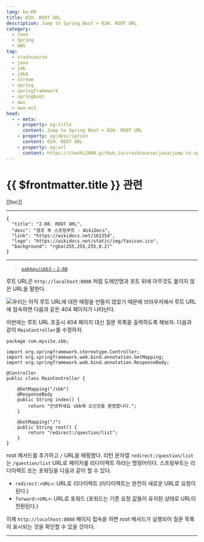 ```yaml
---
lang: ko-KR
title: 02H. ROOT URL
description: Jump to Spring Boot > 02H. ROOT URL
category:
  - Java
  - Spring
  - AWS
tag: 
  - crashcourse
  - java
  - jdk
  - jdk8
  - stream
  - spring
  - springframework
  - springboot
  - aws
  - aws-ec2
head:
  - - meta:
    - property: og:title
      content: Jump to Spring Boot > 02H. ROOT URL
    - property: og:description
      content: 02H. ROOT URL
    - property: og:url
      content: https://chanhi2000.github.io/crashcourse/java/jump-to-spring-boot/02H.html
---
```


# {{ $frontmatter.title }} 관련

[[toc]]

---

```component VPCard
{
  "title": "2-08. ROOT URL",
  "desc": "점프 투 스프링부트 - WikiDocs",
  "link": "https://wikidocs.net/161354",
  "logo": "https://wikidocs.net/static/img/favicon.ico",
  "background": "rgba(255,255,255,0.2)"
}
```

---

> [<FontIcon icon="iconfont icon-github"/> `pahkey/sbb3` - <FontIcon icon="fas fa-folder-open"/> `2-08`](https://github.com/pahkey/sbb3/tree/2-08)

<VidStack src="youtube/CN6mFWe9YQs"/>

루트 URL은 `http://localhost:8080` 처럼 도메인명과 포트 뒤에 아무것도 붙이지 않은 URL을 말한다. 

![우리는 아직 루트 URL에 대한 매핑을 만들지 않았기 때문에 브라우저에서 루트 URL에 접속하면 다음과 같은 404 페이지가 나타난다.](https://wikidocs.net/images/page/161354/O_2-08_1.png)

이번에는 루트 URL 호출시 404 페이지 대신 질문 목록을 출력하도록 해보자. 다음과 같이 `MainController`를 수정하자.

```java{16-19}
package com.mysite.sbb;

import org.springframework.stereotype.Controller;
import org.springframework.web.bind.annotation.GetMapping;
import org.springframework.web.bind.annotation.ResponseBody;

@Controller
public class MainController {

    @GetMapping("/sbb")
    @ResponseBody
    public String index() {
        return "안녕하세요 sbb에 오신것을 환영합니다.";
    }

    @GetMapping("/")
    public String root() {
        return "redirect:/question/list";
    }
}
```

root 메서드를 추가하고 `/` URL을 매핑했다. 리턴 문자열 `redirect:/question/list`는 `/question/list` URL로 페이지를 리다이렉트 하라는 명령어이다. 스프링부트는 리다이렉트 또는 포워딩을 다음과 같이 할 수 있다.

- `redirect:<URL>`: URL로 리다이렉트 (리다이렉트는 완전히 새로운 URL로 요청이 된다.)
- `forward:<URL>`: URL로 포워드 (포워드는 기존 요청 값들이 유지된 상태로 URL이 전환된다.)

이제 `http://localhost:8080` 페이지 접속을 하면 root 메서드가 실행되어 질문 목록이 표시되는 것을 확인할 수 있을 것이다.

---

<TagLinks />
